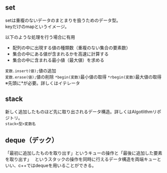 ## set

setは重複のないデータのまとまりを扱うためのデータ型。  
keyだけのmapというイメージ。  

以下のような処理を行う場合に有用  
- 配列の中に出現する値の種類数（重複のない集合の要素数）
- 集合の中にある値が含まれるかを高速に計算する
- 集合の中に含まれる最小値（最大値）を求める

`変数.insert(値);`値の追加  
`変数.erase(値);`値の削除
`*begin(変数)`最小値の取得
`*rbegin(変数)`最大値の取得
※先頭に*が必要。詳しくはイテレータ


## stack
新しく追加したものほど先に取り出されるデータ構造。詳しくはAlgotlithmリポジトリ。  
`stack<型>変数名`

## deque（デック）

「最初に追加したものを取り出す」というキューの操作と「最後に追加した要素を取り出す」　
というスタックの操作を同時に行えるデータ構造を両端キューといい、c++ではdequeを用いることができる。  



